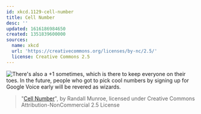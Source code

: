 ```yaml
---
id: xkcd.1129-cell-number
title: Cell Number
desc: ''
updated: 1616186984650
created: 1351839600000
sources:
  name: xkcd
  url: 'https://creativecommons.org/licenses/by-nc/2.5/'
  license: Creative Commons 2.5
---
```

![There's also a +1 sometimes, which is there to keep everyone on their toes. In the future, people who got to pick cool numbers by signing up for Google Voice early will be revered as wizards.](https://imgs.xkcd.com/comics/cell_number.png)
> "[Cell Number](https://xkcd.com/1129/)", by Randall Munroe, licensed under Creative Commons Attribution-NonCommercial 2.5 License
